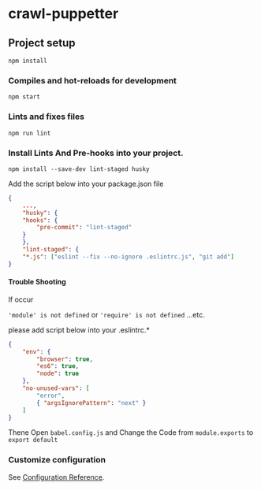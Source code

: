 # crawl-puppetter

## Project setup
```
npm install
```

### Compiles and hot-reloads for development
```
npm start
```

<!-- ### Compiles and minifies for production
```
npm build
```

### Run your tests
```
npm run test
``` -->

### Lints and fixes files
```
npm run lint
```

### Install Lints And Pre-hooks into your project.
```
npm install --save-dev lint-staged husky
```

Add the script below into your package.json file
```json
{
    ...,
    "husky": {
    "hooks": {
        "pre-commit": "lint-staged"
    }
    },
    "lint-staged": {
    "*.js": ["eslint --fix --no-ignore .eslintrc.js", "git add"]
}

```

#### Trouble Shooting

If occur

`'module' is not defined` or `'require' is not defined` ...etc.

please add script below into your .eslintrc.*
```json
{
    "env": {
        "browser": true,
        "es6": true,
        "node": true
    },
    "no-unused-vars": [
        "error",
        { "argsIgnorePattern": "next" }
    ]
}
```


Thene Open `babel.config.js` and Change the Code from `module.exports` to `export default`

### Customize configuration
See [Configuration Reference](https://cli.vuejs.org/config/).
